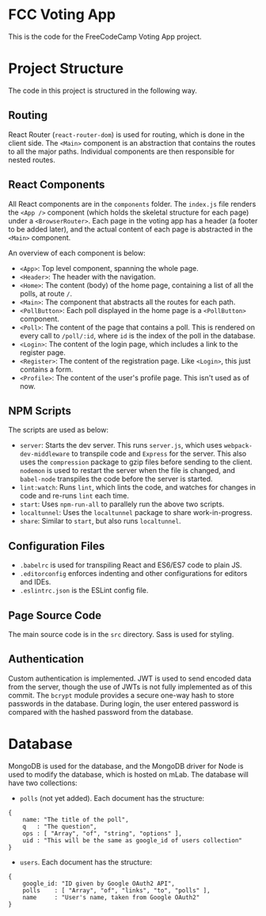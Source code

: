 # FCC Voting App
This is the code for the FreeCodeCamp Voting App project.

# Project Structure
The code in this project is structured in the following way.  

## Routing
React Router (`react-router-dom`) is used for routing, which is done in the client side. The `<Main>` component is an abstraction that contains the routes to all the major paths. Individual components are then responsible for nested routes.

## React Components
All React components are in the `components` folder. The `index.js` file renders the `<App />` component (which holds the skeletal structure for each page) under a `<BrowserRouter>`. Each page in the voting app has a header (a footer to be added later), and the actual content of each page is abstracted in the `<Main>` component.  

An overview of each component is below:
* `<App>`: Top level component, spanning the whole page.
* `<Header>`: The header with the navigation.
* `<Home>`: The content (body) of the home page, containing a list of all the polls, at route `/`.
* `<Main>`: The component that abstracts all the routes for each path.
* `<PollButton>`: Each poll displayed in the home page is a `<PollButton>` component.
* `<Poll>`: The content of the page that contains a poll. This is rendered on every call to `/poll/:id`, where `id` is the index of the poll in the database.
* `<Login>`: The content of the login page, which includes a link to the register page.
* `<Register>`: The content of the registration page. Like `<Login>`, this just contains a form.
* `<Profile>`: The content of the user's profile page. This isn't used as of now.

## NPM Scripts
The scripts are used as below:
* `server`: Starts the dev server. This runs `server.js`, which uses `webpack-dev-middleware` to transpile code and `Express` for the server. This also uses the `compression` package to gzip files before sending to the client. `nodemon` is used to restart the server when the file is changed, and `babel-node` transpiles the code before the server is started.
* `lint:watch`: Runs `lint`, which lints the code, and watches for changes in code and re-runs `lint` each time.
* `start`: Uses `npm-run-all` to parallely run the above two scripts.
* `localtunnel`: Uses the `localtunnel` package to share work-in-progress.
* `share`: Similar to `start`, but also runs `localtunnel`.

## Configuration Files
* `.babelrc` is used for transpiling React and ES6/ES7 code to plain JS.
* `.editorconfig` enforces indenting and other configurations for editors and IDEs.
* `.eslintrc.json` is the ESLint config file.

## Page Source Code
The main source code is in the `src` directory. Sass is used for styling.

## Authentication
Custom authentication is implemented. JWT is used to send encoded data from the server, though the use of JWTs is not fully implemented as of this commit. The `bcrypt` module provides a secure one-way hash to store passwords in the database. During login, the user entered password is compared with the hashed password from the database.

# Database
MongoDB is used for the database, and the MongoDB driver for Node is used to modify the database, which is hosted on mLab. The database will have two collections:
* `polls` (not yet added). Each document has the structure:
```
{
    name: "The title of the poll",
    q   : "The question",
    ops : [ "Array", "of", "string", "options" ],
    uid : "This will be the same as google_id of users collection"
}
```
* `users`. Each document has the structure:
```
{
    google_id: "ID given by Google OAuth2 API",
    polls    : [ "Array", "of", "links", "to", "polls" ],
    name     : "User's name, taken from Google OAuth2"
}
```
